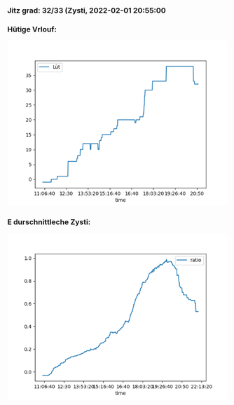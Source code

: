 ### Jitz grad: 32/33 (Zysti, 2022-02-01 20:55:00

### Hütige Vrlouf:
![Graph](Today.png)

### E durschnittleche Zysti:
![Graph](Zysti.png)